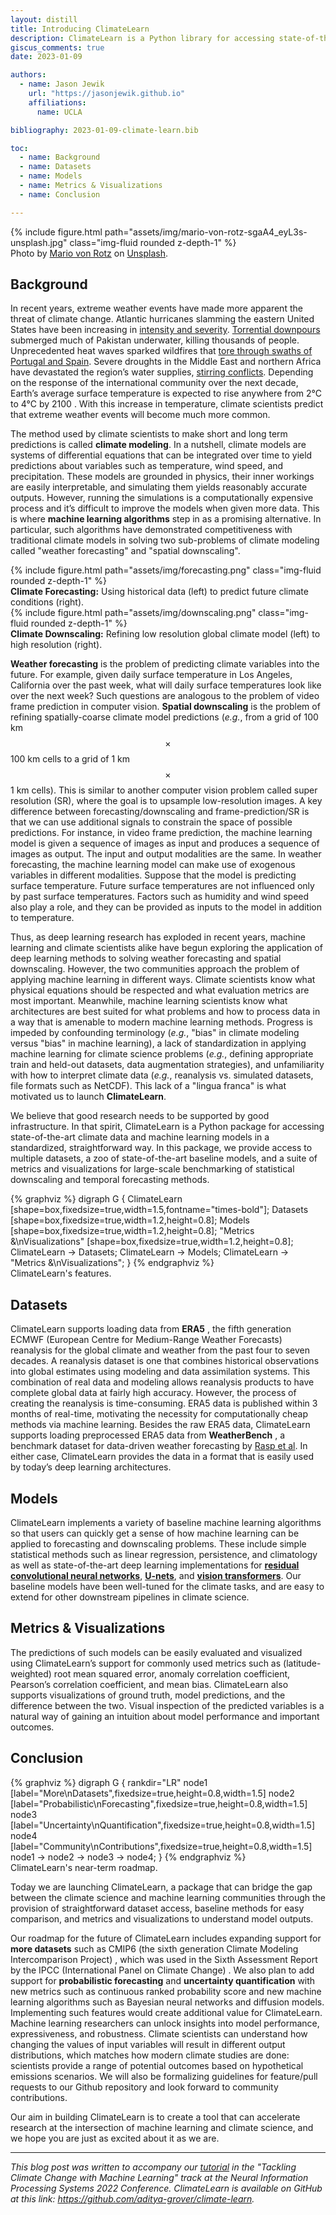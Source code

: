 ```yaml
---
layout: distill
title: Introducing ClimateLearn
description: ClimateLearn is a Python library for accessing state-of-the-art climate data and machine learning models in a standardized, straightforward way.
giscus_comments: true
date: 2023-01-09

authors:
  - name: Jason Jewik
    url: "https://jasonjewik.github.io"
    affiliations:
      name: UCLA

bibliography: 2023-01-09-climate-learn.bib

toc:
  - name: Background
  - name: Datasets
  - name: Models
  - name: Metrics & Visualizations
  - name: Conclusion

---
```


<div class="l-body">
  {% include figure.html path="assets/img/mario-von-rotz-sgaA4_eyL3s-unsplash.jpg" class="img-fluid rounded z-depth-1" %}
  <div class="caption">
    Photo by <a href="https://unsplash.com/@mario_vr?utm_source=unsplash&utm_medium=referral&utm_content=creditCopyText">Mario von Rotz</a> on
    <a href="https://unsplash.com/?utm_source=unsplash&utm_medium=referral&utm_content=creditCopyText">
    Unsplash</a>.
  </div>
</div>

## Background

In recent years, extreme weather events have made more apparent the threat of climate change. Atlantic hurricanes slamming the eastern United States have been increasing in [intensity and severity](https://www.nature.com/articles/s41467-019-08471-z). [Torrential downpours](https://www.scientificamerican.com/article/climate-change-likely-worsened-pakistans-devastating-floods/) submerged much of Pakistan underwater, killing thousands of people. Unprecedented heat waves sparked wildfires that [tore through swaths of Portugal and Spain](https://www.wired.com/story/europe-heat-wave-limits/). Severe droughts in the Middle East and northern Africa have devastated the region’s water supplies, [stirring conflicts](https://www.bbc.com/future/article/20210816-how-water-shortages-are-brewing-wars). Depending on the response of the international community over the next decade, Earth’s average surface temperature is expected to rise anywhere from 2°C to 4°C by 2100 <d-cite key="ipcc_ar6"></d-cite>. With this increase in temperature, climate scientists predict that extreme weather events will become much more common.

The method used by climate scientists to make short and long term predictions is called **climate modeling**. In a nutshell, climate models are systems of differential equations that can be integrated over time to yield predictions about variables such as temperature, wind speed, and precipitation. These models are grounded in physics, their inner workings are easily interpretable, and simulating them yields reasonably accurate outputs. However, running the simulations is a computationally expensive process and it’s difficult to improve the models when given more data. This is where **machine learning algorithms** step in as a promising alternative. In particular, such algorithms have demonstrated competitiveness with traditional climate models in solving two sub-problems of climate modeling called "weather forecasting" and "spatial downscaling".

<div class="l-body">
  {% include figure.html path="assets/img/forecasting.png" class="img-fluid rounded z-depth-1" %}
  <div class="caption">
    <strong>Climate Forecasting:</strong> Using historical data (left) to predict future climate conditions (right).
  </div>
</div>
<div class="l-body">
  {% include figure.html path="assets/img/downscaling.png" class="img-fluid rounded z-depth-1" %}
  <div class="caption">
    <strong>Climate Downscaling:</strong> Refining low resolution global climate model (left) to high resolution (right).
  </div>
</div>

**Weather forecasting** is the problem of predicting climate variables into the future. For example, given daily surface temperature in Los Angeles, California over the past week, what will daily surface temperatures look like over the next week? Such questions are analogous to the problem of video frame prediction in computer vision. **Spatial downscaling** is the problem of refining spatially-coarse climate model predictions (*e.g.*, from a grid of 100 km $$\times$$ 100 km cells to a grid of 1 km $$\times$$ 1 km cells). This is similar to another computer vision problem called super resolution (SR), where the goal is to upsample low-resolution images. A key difference between forecasting/downscaling and frame-prediction/SR is that we can use additional signals to constrain the space of possible predictions. For instance, in video frame prediction, the machine learning model is given a sequence of images as input and produces a sequence of images as output. The input and output modalities are the same. In weather forecasting, the machine learning model can make use of exogenous variables in different modalities. Suppose that the model is predicting surface temperature. Future surface temperatures are not influenced only by past surface temperatures. Factors such as humidity and wind speed also play a role, and they can be provided as inputs to the model in addition to temperature.

Thus, as deep learning research has exploded in recent years, machine learning and climate scientists alike have begun exploring the application of deep learning methods to solving weather forecasting and spatial downscaling. However, the two communities approach the problem of applying machine learning in different ways. Climate scientists know what physical equations should be respected and what evaluation metrics are most important. Meanwhile, machine learning scientists know what architectures are best suited for what problems and how to process data in a way that is amenable to modern machine learning methods. Progress is impeded by confounding terminology (*e.g.*, "bias" in climate modeling versus "bias" in machine learning), a lack of standardization in applying machine learning for climate science problems (*e.g.*, defining appropriate train and held-out datasets, data augmentation strategies), and unfamiliarity with how to interpret climate data (*e.g.*, reanalysis vs. simulated datasets, file formats such as NetCDF). This lack of a "lingua franca" is what motivated us to launch **ClimateLearn**.

We believe that good research needs to be supported by good infrastructure. In that spirit, ClimateLearn is a Python package for accessing state-of-the-art climate data and machine learning models in a standardized, straightforward way.  In this package, we provide access to multiple datasets, a zoo of state-of-the-art baseline models, and a suite of metrics and visualizations for large-scale benchmarking of statistical downscaling and temporal forecasting methods.

<div class="row justify-content-sm-center">
  {% graphviz %}
    digraph G {
      ClimateLearn [shape=box,fixedsize=true,width=1.5,fontname="times-bold"];
      Datasets [shape=box,fixedsize=true,width=1.2,height=0.8];
      Models [shape=box,fixedsize=true,width=1.2,height=0.8];
      "Metrics &\nVisualizations" [shape=box,fixedsize=true,width=1.2,height=0.8];
      ClimateLearn -> Datasets;
      ClimateLearn -> Models;
      ClimateLearn -> "Metrics &\nVisualizations";
    }
  {% endgraphviz %}
</div>
<div class="caption">
  ClimateLearn's features.
</div>

## Datasets

ClimateLearn supports loading data from **ERA5** <d-cite key="era5single"></d-cite><d-cite key="era5pressure"></d-cite>, the fifth generation ECMWF (European Centre for Medium-Range Weather Forecasts) reanalysis for the global climate and weather from the past four to seven decades. A reanalysis dataset is one that combines historical observations into global estimates using modeling and data assimilation systems. This combination of real data and modeling allows reanalysis products to have complete global data at fairly high accuracy. However, the process of creating the reanalysis is time-consuming. ERA5 data is published within 3 months of real-time, motivating the necessity for computationally cheap methods via machine learning. Besides the raw ERA5 data, ClimateLearn supports loading preprocessed ERA5 data from **WeatherBench** <d-cite key="Rasp_2020"></d-cite>, a benchmark dataset for data-driven weather forecasting by [Rasp et al](https://arxiv.org/abs/2002.00469). In either case, ClimateLearn provides the data in a format that is easily used by today’s deep learning architectures. 

## Models

ClimateLearn implements a variety of baseline machine learning algorithms so that users can quickly get a sense of how machine learning can be applied to forecasting and downscaling problems. These include simple statistical methods such as linear regression, persistence, and climatology as well as state-of-the-art deep learning implementations for [**residual convolutional neural networks**](https://arxiv.org/abs/1512.03385), [**U-nets**](https://arxiv.org/abs/1505.04597), and [**vision transformers**](https://arxiv.org/abs/2010.11929). Our baseline models have been well-tuned for the climate tasks, and are easy to extend for other downstream pipelines in climate science.

## Metrics & Visualizations

The predictions of such models can be easily evaluated and visualized using ClimateLearn’s support for commonly used metrics such as (latitude-weighted) root mean squared error, anomaly correlation coefficient, Pearson’s correlation coefficient, and mean bias. ClimateLearn also supports visualizations of ground truth, model predictions, and the difference between the two. Visual inspection of the predicted variables is a natural way of gaining an intuition about model performance and important outcomes.

## Conclusion

<div class="row justify-content-sm-center">
  {% graphviz %}
    digraph G {
      rankdir="LR"
      node1 [label="More\nDatasets",fixedsize=true,height=0.8,width=1.5]
      node2 [label="Probabilistic\nForecasting",fixedsize=true,height=0.8,width=1.5]
      node3 [label="Uncertainty\nQuantification",fixedsize=true,height=0.8,width=1.5]
      node4 [label="Community\nContributions",fixedsize=true,height=0.8,width=1.5]
      node1 -> node2 -> node3 -> node4;
    }
  {% endgraphviz %}
</div>
<div class="caption">
  ClimateLearn's near-term roadmap.
</div>

Today we are launching ClimateLearn, a package that can bridge the gap between the climate science and machine learning communities through the provision of straightforward dataset access, baseline methods for easy comparison, and metrics and visualizations to understand model outputs.

Our roadmap for the future of ClimateLearn includes expanding support for **more datasets** such as CMIP6 (the sixth generation Climate Modeling Intercomparison Project) <d-cite key="cmip6"></d-cite>, which was used in the Sixth Assessment Report by the IPCC (International Panel on Climate Change) <d-cite key="ipcc_ar6"></d-cite>. We also plan to add support for **probabilistic forecasting** and **uncertainty quantification** with new metrics such as continuous ranked probability score and new machine learning algorithms such as Bayesian neural networks and diffusion models. Implementing such features would create additional value for ClimateLearn. Machine learning researchers can unlock insights into model performance, expressiveness, and robustness. Climate scientists can understand how changing the values of input variables will result in different output distributions, which matches how modern climate studies are done: scientists provide a range of potential outcomes based on hypothetical emissions scenarios. We will also be formalizing guidelines for feature/pull requests to our Github repository and look forward to community contributions.

Our aim in building ClimateLearn is to create a tool that can accelerate research at the intersection of machine learning and climate science, and we hope you are just as excited about it as we are.

***

*This blog post was written to accompany our [tutorial](https://www.climatechange.ai/papers/neurips2022/114) in the "Tackling Climate Change with Machine Learning" track at the Neural Information Processing Systems 2022 Conference. ClimateLearn is available on GitHub at this link: <https://github.com/aditya-grover/climate-learn>.*
